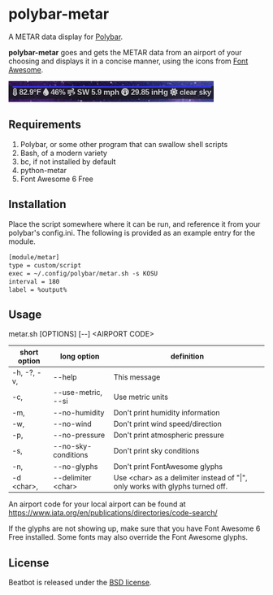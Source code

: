 # polybar-metar

A METAR data display for [Polybar](https://github.com/polybar/polybar).

**polybar-metar** goes and gets the METAR data from an airport of your choosing
and displays it in a concise manner, using the icons from [Font Awesome](https://fontawesome.com/).

![Screenshot](https://raw.githubusercontent.com/cowboyneal/polybar-metar/master/polybar-metar-screenshot.png)

## Requirements

1. Polybar, or some other program that can swallow shell scripts
2. Bash, of a modern variety
3. bc, if not installed by default
4. python-metar
5. Font Awesome 6 Free

## Installation

Place the script somewhere where it can be run, and reference it from your
polybar's config.ini. The following is provided as an example entry for the
module.

    [module/metar]
    type = custom/script
    exec = ~/.config/polybar/metar.sh -s KOSU
    interval = 180
    label = %output%

## Usage

metar.sh [OPTIONS] [--] &lt;AIRPORT CODE&gt;

| short option | long option | definition
| ---        | ---                | ---
| -h, -?, -v,| --help             | This message
| -c,        | --use-metric, --si | Use metric units
| -m,        | --no-humidity      | Don't print humidity information
| -w,        | --no-wind          | Don't print wind speed/direction
| -p,        | --no-pressure      | Don't print atmospheric pressure
| -s,        | --no-sky-conditions| Don't print sky conditions
| -n,        | --no-glyphs        | Don't print FontAwesome glyphs
| -d &lt;char&gt;, | --delimiter &lt;char&gt; | Use &lt;char&gt; as a delimiter instead of "&#124;", only works with glyphs turned off.

An airport code for your local airport can be found at
https://www.iata.org/en/publications/directories/code-search/

If the glyphs are not showing up, make sure that you have Font Awesome 6 Free
installed. Some fonts may also override the Font Awesome glyphs.

## License

Beatbot is released under the [BSD license](https://opensource.org/licenses/BSD-3-Clause).
